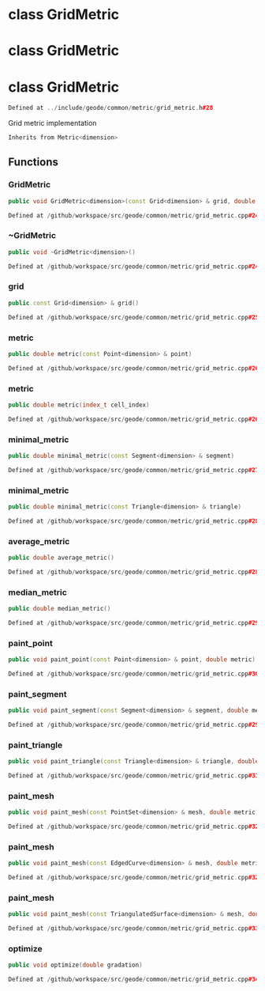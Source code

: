 # class GridMetric

# class GridMetric

# class GridMetric

```cpp
Defined at ../include/geode/common/metric/grid_metric.h#28
```

 Grid metric implementation



```cpp
Inherits from Metric<dimension>
```



## Functions

### GridMetric

```cpp
public void GridMetric<dimension>(const Grid<dimension> & grid, double default_metric)
```

```cpp
Defined at /github/workspace/src/geode/common/metric/grid_metric.cpp#242
```

### ~GridMetric

```cpp
public void ~GridMetric<dimension>()
```

```cpp
Defined at /github/workspace/src/geode/common/metric/grid_metric.cpp#249
```

### grid

```cpp
public const Grid<dimension> & grid()
```

```cpp
Defined at /github/workspace/src/geode/common/metric/grid_metric.cpp#254
```

### metric

```cpp
public double metric(const Point<dimension> & point)
```

```cpp
Defined at /github/workspace/src/geode/common/metric/grid_metric.cpp#260
```

### metric

```cpp
public double metric(index_t cell_index)
```

```cpp
Defined at /github/workspace/src/geode/common/metric/grid_metric.cpp#267
```

### minimal_metric

```cpp
public double minimal_metric(const Segment<dimension> & segment)
```

```cpp
Defined at /github/workspace/src/geode/common/metric/grid_metric.cpp#273
```

### minimal_metric

```cpp
public double minimal_metric(const Triangle<dimension> & triangle)
```

```cpp
Defined at /github/workspace/src/geode/common/metric/grid_metric.cpp#280
```

### average_metric

```cpp
public double average_metric()
```

```cpp
Defined at /github/workspace/src/geode/common/metric/grid_metric.cpp#287
```

### median_metric

```cpp
public double median_metric()
```

```cpp
Defined at /github/workspace/src/geode/common/metric/grid_metric.cpp#293
```

### paint_point

```cpp
public void paint_point(const Point<dimension> & point, double metric)
```

```cpp
Defined at /github/workspace/src/geode/common/metric/grid_metric.cpp#306
```

### paint_segment

```cpp
public void paint_segment(const Segment<dimension> & segment, double metric)
```

```cpp
Defined at /github/workspace/src/geode/common/metric/grid_metric.cpp#299
```

### paint_triangle

```cpp
public void paint_triangle(const Triangle<dimension> & triangle, double metric)
```

```cpp
Defined at /github/workspace/src/geode/common/metric/grid_metric.cpp#313
```

### paint_mesh

```cpp
public void paint_mesh(const PointSet<dimension> & mesh, double metric)
```

```cpp
Defined at /github/workspace/src/geode/common/metric/grid_metric.cpp#320
```

### paint_mesh

```cpp
public void paint_mesh(const EdgedCurve<dimension> & mesh, double metric)
```

```cpp
Defined at /github/workspace/src/geode/common/metric/grid_metric.cpp#327
```

### paint_mesh

```cpp
public void paint_mesh(const TriangulatedSurface<dimension> & mesh, double metric)
```

```cpp
Defined at /github/workspace/src/geode/common/metric/grid_metric.cpp#334
```

### optimize

```cpp
public void optimize(double gradation)
```

```cpp
Defined at /github/workspace/src/geode/common/metric/grid_metric.cpp#341
```



